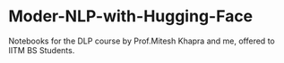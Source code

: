 # Moder-NLP-with-Hugging-Face
Notebooks for the DLP course by Prof.Mitesh Khapra and me, offered to IITM BS Students. 
